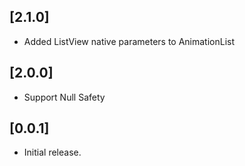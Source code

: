 ## [2.1.0] 
* Added ListView native parameters to AnimationList

## [2.0.0] 
* Support Null Safety

## [0.0.1] 
* Initial release.
